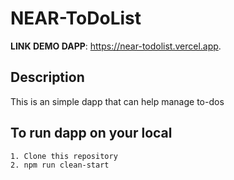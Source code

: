 # NEAR-ToDoList
**LINK DEMO DAPP**: https://near-todolist.vercel.app.
## Description
This is an simple dapp that can help manage to-dos
## To run dapp on your local
	1. Clone this repository
	2. npm run clean-start

